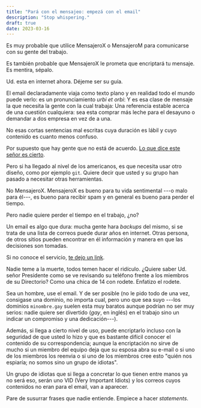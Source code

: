 ```yaml
---
title: "Pará con el mensajeo: empezá con el email"
description: "Stop whispering."
draft: true
date: 2023-03-16
---
```


Es muy probable que utilice MensajeroX o MensajeroM para comunicarse con su gente del trabajo.

Es también probable que MensajeroX le prometa que encriptará tu mensaje. Es mentira, sépalo.

Ud. esta en internet ahora. Déjeme ser su guía.

El email declaradamente viaja como texto plano y en realidad todo el mundo puede verlo: es un pronunciamiento _urbi et orbi_: Y es esa clase de mensaje la que necesita la gente con la cual trabaja: Una referencia estable acerca de una cuestión cualquiera: sea esta comprar más leche para el desayuno o demandar a dos empresa en vez de a una.

No esas cortas sentencias mal escritas cuya duración es lábil y cuyo contenido es cuanto menos confuso.

Por supuesto que  hay gente que no está de acuerdo. [Lo que dice este señor es cierto](https://news.ycombinator.com/item?id=13631069).

Pero si ha llegado al nivel de los americanos, es que necesita usar otro diseño, como por ejemplo ```git```. Quiere decir que usted y su grupo han pasado a necesitar otras herramientas.

No MensajeroX. MensajeroX es bueno para tu vida sentimental ---o malo para él---, es bueno para recibir spam y en general es bueno para perder el tiempo.

Pero nadie quiere perder el tiempo en el trabajo, ¿no?

Un email es algo que dura: mucha gente hara _backups_ del mismo, si se trata de una lista de correos puede durar años en internet. Otras persona, de otros sitios pueden encontrar en él información y manera en que las decisiones son tomadas.

Si no conoce el servicio, [te dejo un link](https://explained-from-first-principles.com/email/).

Nadie teme a la muerte, todos temen hacer el ridículo. ¿Quiere saber Ud. señor Presidente como se ve revisando su teléfono frente a los miembros de su Directorio? Como una chica de 14 con rodete. Enfatizo el rodete.

Sea un hombre, use el email. Y de ser posible (no le pido todo de una vez, consigase una dominio, no importa cual, pero uno que sea suyo ---los dominios ```minombre.gay``` suelen esta muy baratos aunque podrían no ser muy serios: nadie quiere ser divertido (_gay_, en inglés) en el trabajo sino un indicar un compromiso y una dedicación---).

Además, si llega a cierto nivel de uso, puede encriptarlo incluso con la seguridad de que usted lo hizo y que es bastante difícil conocer el contenido de su correspondencia; aunque la encriptación no sirve de mucho si un miembro del equipo deja que su esposa abra su e-mail o si uno de los miembros los reenvia o si uno de los miembros cree esto "quién nos espiaría; no somos sino un grupo de idiotas".

Un grupo de idiotas que si llega a concretar lo que tienen entre manos ya no será eso, serán uno VID (Very Important Idiots) y los correos cuyos contenidos no eran para el email, van a aparecer.

Pare de susurrar frases que nadie entiende. Empiece a hacer _statements_.
